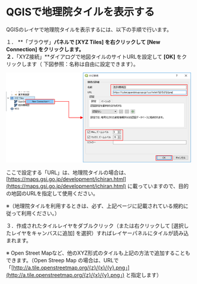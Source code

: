 # QGISで地理院タイルを表示する

QGISのレイヤで地理院タイルを表示するには、以下の手順で行います。

１． **「ブラウザ」**パネルで **[XYZ Tiles]** を右クリックして **[New Connection]** をクリックします。  
２．**「XYZ接続」**ダイアログで地図タイルのサイトURLを設定して **[OK]** をクリックします（ 下図参照：名称は自由に設定できます）。
  
![XYZタイルの表示](./img/chiriin_tile_1.png)  

ここで設定する「URL」は、地理院タイルの場合は、[https://maps.gsi.go.jp/development/ichiran.html](https://maps.gsi.go.jp/development/ichiran.html) に載っていますので、目的の地図のURLを指定して使用ください。

※（地理院タイルを利用するときは、必ず、上記ページに記載されている規約に従って利用ください。）

３．作成されたタイルレイヤをダブルクリック（または右クリックして \[選択したレイヤをキャンバスに追加\] を選択）すればレイヤーパネルにタイルが読み込まれます。

※ Open Street Mapなど、他のXYZ形式のタイルも上記の方法で追加することもできます。（Open Streep Map の場合は、URLで「[http://a.tile.openstreetmap.org/{z}/{x}/{y}.png」](http://a.tile.openstreetmap.org/{z}/{x}/{y}.png」) と指定します）

